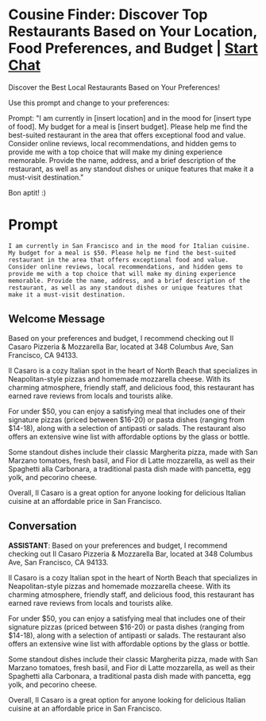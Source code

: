 

# Cousine Finder: Discover Top Restaurants Based on Your Location, Food Preferences, and Budget | [Start Chat](https://gptcall.net/chat.html?data=%7B%22contact%22%3A%7B%22id%22%3A%22la9_z9mP7EfV41OlU0Epa%22%2C%22flow%22%3Atrue%7D%7D)
Discover the Best Local Restaurants Based on Your Preferences!

Use this prompt and change to your preferences:



Prompt: "I am currently in [insert location] and in the mood for [insert type of food]. My budget for a meal is [insert budget]. Please help me find the best-suited restaurant in the area that offers exceptional food and value. Consider online reviews, local recommendations, and hidden gems to provide me with a top choice that will make my dining experience memorable. Provide the name, address, and a brief description of the restaurant, as well as any standout dishes or unique features that make it a must-visit destination."



Bon aptit! :)

# Prompt

```
I am currently in San Francisco and in the mood for Italian cuisine. My budget for a meal is $50. Please help me find the best-suited restaurant in the area that offers exceptional food and value. Consider online reviews, local recommendations, and hidden gems to provide me with a top choice that will make my dining experience memorable. Provide the name, address, and a brief description of the restaurant, as well as any standout dishes or unique features that make it a must-visit destination.
```

## Welcome Message
Based on your preferences and budget, I recommend checking out Il Casaro Pizzeria & Mozzarella Bar, located at 348 Columbus Ave, San Francisco, CA 94133.



Il Casaro is a cozy Italian spot in the heart of North Beach that specializes in Neapolitan-style pizzas and homemade mozzarella cheese. With its charming atmosphere, friendly staff, and delicious food, this restaurant has earned rave reviews from locals and tourists alike.



For under $50, you can enjoy a satisfying meal that includes one of their signature pizzas (priced between $16-20) or pasta dishes (ranging from $14-18), along with a selection of antipasti or salads. The restaurant also offers an extensive wine list with affordable options by the glass or bottle.



Some standout dishes include their classic Margherita pizza, made with San Marzano tomatoes, fresh basil, and Fior di Latte mozzarella, as well as their Spaghetti alla Carbonara, a traditional pasta dish made with pancetta, egg yolk, and pecorino cheese. 



Overall, Il Casaro is a great option for anyone looking for delicious Italian cuisine at an affordable price in San Francisco.

## Conversation

**ASSISTANT**: Based on your preferences and budget, I recommend checking out Il Casaro Pizzeria & Mozzarella Bar, located at 348 Columbus Ave, San Francisco, CA 94133.



Il Casaro is a cozy Italian spot in the heart of North Beach that specializes in Neapolitan-style pizzas and homemade mozzarella cheese. With its charming atmosphere, friendly staff, and delicious food, this restaurant has earned rave reviews from locals and tourists alike.



For under $50, you can enjoy a satisfying meal that includes one of their signature pizzas (priced between $16-20) or pasta dishes (ranging from $14-18), along with a selection of antipasti or salads. The restaurant also offers an extensive wine list with affordable options by the glass or bottle.



Some standout dishes include their classic Margherita pizza, made with San Marzano tomatoes, fresh basil, and Fior di Latte mozzarella, as well as their Spaghetti alla Carbonara, a traditional pasta dish made with pancetta, egg yolk, and pecorino cheese. 



Overall, Il Casaro is a great option for anyone looking for delicious Italian cuisine at an affordable price in San Francisco.

